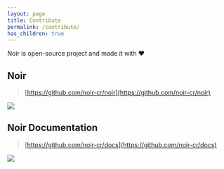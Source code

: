 ```yaml
---
layout: page
title: Contribute
permalink: /contribute/
has_children: true
---
```


Noir is open-source project and made it with ❤️ 

## Noir
> [https://github.com/noir-cr/noir](https://github.com/noir-cr/noir)

![](https://raw.githubusercontent.com/noir-cr/noir/main/CONTRIBUTORS.svg)

## Noir Documentation
> [https://github.com/noir-cr/docs](https://github.com/noir-cr/docs)

![](/docs/assets/images/CONTRIBUTORS.svg)
